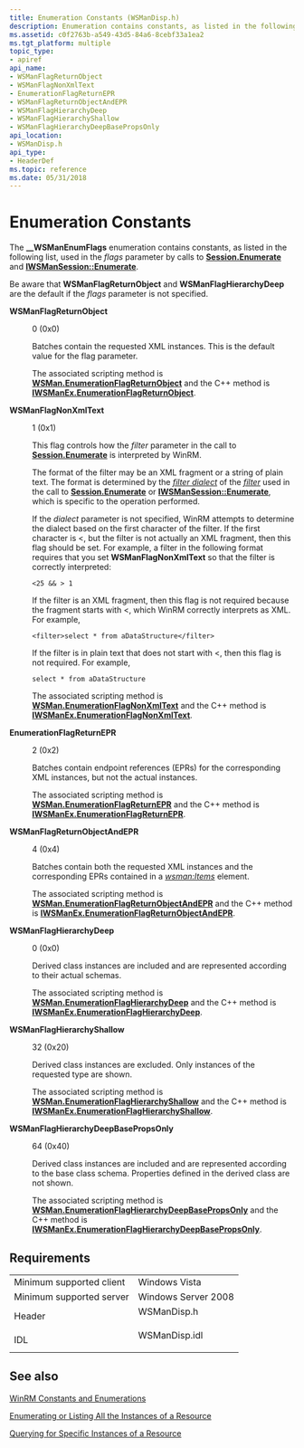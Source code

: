 ```yaml
---
title: Enumeration Constants (WSManDisp.h)
description: Enumeration contains constants, as listed in the following list, used in the flags parameter by calls to Session.Enumerate and IWSManSession Enumerate.
ms.assetid: c0f2763b-a549-43d5-84a6-8cebf33a1ea2
ms.tgt_platform: multiple
topic_type:
- apiref
api_name:
- WSManFlagReturnObject
- WSManFlagNonXmlText
- EnumerationFlagReturnEPR
- WSManFlagReturnObjectAndEPR
- WSManFlagHierarchyDeep
- WSManFlagHierarchyShallow
- WSManFlagHierarchyDeepBasePropsOnly
api_location:
- WSManDisp.h
api_type:
- HeaderDef
ms.topic: reference
ms.date: 05/31/2018
---
```


# Enumeration Constants

The **\_\_WSManEnumFlags** enumeration contains constants, as listed in the following list, used in the *flags* parameter by calls to [**Session.Enumerate**](session-enumerate.md) and [**IWSManSession::Enumerate**](/windows/desktop/api/WSManDisp/nf-wsmandisp-iwsmansession-enumerate).

Be aware that **WSManFlagReturnObject** and **WSManFlagHierarchyDeep** are the default if the *flags* parameter is not specified.

<dl> <dt>

<span id="WSManFlagReturnObject"></span><span id="wsmanflagreturnobject"></span><span id="WSMANFLAGRETURNOBJECT"></span>**WSManFlagReturnObject**
</dt> <dd> <dl> <dt>

0 (0x0)
</dt> <dt>



Batches contain the requested XML instances. This is the default value for the flag parameter.

The associated scripting method is [**WSMan.EnumerationFlagReturnObject**](wsman-enumerationflagreturnobject.md) and the C++ method is [**IWSManEx.EnumerationFlagReturnObject**](/windows/desktop/api/WSManDisp/nf-wsmandisp-iwsmanex-enumerationflagreturnobject).


</dt> </dl> </dd> <dt>

<span id="WSManFlagNonXmlText"></span><span id="wsmanflagnonxmltext"></span><span id="WSMANFLAGNONXMLTEXT"></span>**WSManFlagNonXmlText**
</dt> <dd> <dl> <dt>

1 (0x1)
</dt> <dt>



This flag controls how the *filter* parameter in the call to [**Session.Enumerate**](session-enumerate.md) is interpreted by WinRM.

The format of the filter may be an XML fragment or a string of plain text. The format is determined by the [*filter dialect*](windows-remote-management-glossary.md) of the [*filter*](windows-remote-management-glossary.md) used in the call to [**Session.Enumerate**](session-enumerate.md) or [**IWSManSession::Enumerate**](/windows/desktop/api/WSManDisp/nf-wsmandisp-iwsmansession-enumerate), which is specific to the operation performed.

If the *dialect* parameter is not specified, WinRM attempts to determine the dialect based on the first character of the filter. If the first character is <, but the filter is not actually an XML fragment, then this flag should be set. For example, a filter in the following format requires that you set **WSManFlagNonXmlText** so that the filter is correctly interpreted:

`<25 && > 1`

If the filter is an XML fragment, then this flag is not required because the fragment starts with <, which WinRM correctly interprets as XML. For example,

`<filter>select * from aDataStructure</filter>`

If the filter is in plain text that does not start with <, then this flag is not required. For example,

`select * from aDataStructure`

The associated scripting method is [**WSMan.EnumerationFlagNonXmlText**](wsman-enumerationflagnonxmltext.md) and the C++ method is [**IWSManEx.EnumerationFlagNonXmlText**](/windows/desktop/api/WSManDisp/nf-wsmandisp-iwsmanex-enumerationflagnonxmltext).


</dt> </dl> </dd> <dt>

<span id="EnumerationFlagReturnEPR"></span><span id="enumerationflagreturnepr"></span><span id="ENUMERATIONFLAGRETURNEPR"></span>**EnumerationFlagReturnEPR**
</dt> <dd> <dl> <dt>

2 (0x2)
</dt> <dt>



Batches contain endpoint references (EPRs) for the corresponding XML instances, but not the actual instances.

The associated scripting method is [**WSMan.EnumerationFlagReturnEPR**](wsman-enumerationflagreturnepr.md) and the C++ method is [**IWSManEx.EnumerationFlagReturnEPR**](/windows/desktop/api/WSManDisp/nf-wsmandisp-iwsmanex-enumerationflagreturnepr).


</dt> </dl> </dd> <dt>

<span id="WSManFlagReturnObjectAndEPR"></span><span id="wsmanflagreturnobjectandepr"></span><span id="WSMANFLAGRETURNOBJECTANDEPR"></span>**WSManFlagReturnObjectAndEPR**
</dt> <dd> <dl> <dt>

4 (0x4)
</dt> <dt>



Batches contain both the requested XML instances and the corresponding EPRs contained in a [*wsman:Items*](windows-remote-management-glossary.md) element.

The associated scripting method is [**WSMan.EnumerationFlagReturnObjectAndEPR**](wsman-enumerationflagreturnobjectandepr.md) and the C++ method is [**IWSManEx.EnumerationFlagReturnObjectAndEPR**](/windows/desktop/api/WSManDisp/nf-wsmandisp-iwsmanex-enumerationflagreturnobjectandepr).


</dt> </dl> </dd> <dt>

<span id="WSManFlagHierarchyDeep"></span><span id="wsmanflaghierarchydeep"></span><span id="WSMANFLAGHIERARCHYDEEP"></span>**WSManFlagHierarchyDeep**
</dt> <dd> <dl> <dt>

0 (0x0)
</dt> <dt>



Derived class instances are included and are represented according to their actual schemas.

The associated scripting method is [**WSMan.EnumerationFlagHierarchyDeep**](wsman-enumerationflaghierarchydeep.md) and the C++ method is [**IWSManEx.EnumerationFlagHierarchyDeep**](/windows/desktop/api/WSManDisp/nf-wsmandisp-iwsmanex-enumerationflaghierarchydeep).


</dt> </dl> </dd> <dt>

<span id="WSManFlagHierarchyShallow"></span><span id="wsmanflaghierarchyshallow"></span><span id="WSMANFLAGHIERARCHYSHALLOW"></span>**WSManFlagHierarchyShallow**
</dt> <dd> <dl> <dt>

32 (0x20)
</dt> <dt>



Derived class instances are excluded. Only instances of the requested type are shown.

The associated scripting method is [**WSMan.EnumerationFlagHierarchyShallow**](wsman-enumerationflaghierarchyshallow.md) and the C++ method is [**IWSManEx.EnumerationFlagHierarchyShallow**](/windows/desktop/api/WSManDisp/nf-wsmandisp-iwsmanex-enumerationflaghierarchyshallow).


</dt> </dl> </dd> <dt>

<span id="WSManFlagHierarchyDeepBasePropsOnly"></span><span id="wsmanflaghierarchydeepbasepropsonly"></span><span id="WSMANFLAGHIERARCHYDEEPBASEPROPSONLY"></span>**WSManFlagHierarchyDeepBasePropsOnly**
</dt> <dd> <dl> <dt>

64 (0x40)
</dt> <dt>



Derived class instances are included and are represented according to the base class schema. Properties defined in the derived class are not shown.

The associated scripting method is [**WSMan.EnumerationFlagHierarchyDeepBasePropsOnly**](wsman-enumerationflaghierarchydeepbasepropsonly.md) and the C++ method is [**IWSManEx.EnumerationFlagHierarchyDeepBasePropsOnly**](/windows/desktop/api/WSManDisp/nf-wsmandisp-iwsmanex-enumerationflaghierarchydeepbasepropsonly).


</dt> </dl> </dd> </dl>

## Requirements



|                                     |                                                                                          |
|-------------------------------------|------------------------------------------------------------------------------------------|
| Minimum supported client<br/> | Windows Vista<br/>                                                                 |
| Minimum supported server<br/> | Windows Server 2008<br/>                                                           |
| Header<br/>                   | <dl> <dt>WSManDisp.h</dt> </dl>   |
| IDL<br/>                      | <dl> <dt>WSManDisp.idl</dt> </dl> |



## See also

<dl> <dt>

[WinRM Constants and Enumerations](winrm-constants-and-enumerations.md)
</dt> <dt>

[Enumerating or Listing All the Instances of a Resource](enumerating-or-listing-all-instances-of-a-resource.md)
</dt> <dt>

[Querying for Specific Instances of a Resource](querying-for-specific-instances-of-a-resource.md)
</dt> </dl>

 

 





